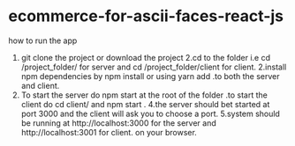 # ecommerce-for-ascii-faces-react-js
 how to run the app

1. git clone the project or download the project
2.cd to the folder  i.e cd /project_folder/  for server and cd /project_folder/client for client.
2.install npm dependencies by npm install or using  yarn add .to both the server and client.
3. To start the server do npm start at the root of the folder .to start the client do cd  client/ and npm start .
4.the server should bet started at port 3000 and the client will ask you to choose a port.
5.system should be running at http://localhost:3000 for the server and http://localhost:3001 for client. on your browser.
